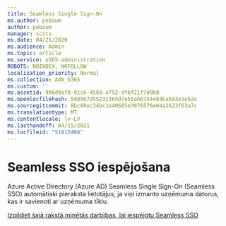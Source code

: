 ```yaml
---
title: Seamless Single Sign-On
ms.author: pebaum
author: pebaum
manager: scotv
ms.date: 04/21/2020
ms.audience: Admin
ms.topic: article
ms.service: o365-administration
ROBOTS: NOINDEX, NOFOLLOW
localization_priority: Normal
ms.collection: Adm_O365
ms.custom: ''
ms.assetid: 998d9af8-91c6-4583-a752-dfbf21f7d9b8
ms.openlocfilehash: 5d0567d55232365d7e55ab6744484ba5d3e1eb2c
ms.sourcegitcommit: 8bc60ec34bc1e40685e3976576e04a2623f63a7c
ms.translationtype: MT
ms.contentlocale: lv-LV
ms.lasthandoff: 04/15/2021
ms.locfileid: "51815406"
---
```

# <a name="enable-seamless-sso"></a>Seamless SSO iespējošana

Azure Active Directory (Azure AD) Seamless Single Sign-On (Seamless SSO) automātiski pieraksta lietotājus, ja viņi izmanto uzņēmuma datorus, kas ir savienoti ar uzņēmuma tīklu.
  
[Izpildiet šajā rakstā minētās darbības, lai iespējotu Seamless SSO](https://docs.microsoft.com/azure/active-directory/connect/active-directory-aadconnect-sso-quick-start)
  

